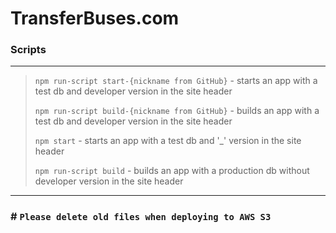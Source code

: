 # TransferBuses.com

### Scripts

---

> `npm run-script start-{nickname from GitHub}` - starts an app with a test db and developer version in the site header
> 
> `npm run-script build-{nickname from GitHub}` - builds an app with a test db and developer version in the site header
> 
> `npm start` - starts an app with a test db and '<rmant7 Studio>_' version in the site header
> 
> `npm run-script build` - builds an app with a production db without developer version in the site header

---


### # `Please delete old files when deploying to AWS S3`
